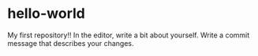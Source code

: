 # hello-world
My first repository!!
In the editor, write a bit about yourself.
Write a commit message that describes your changes.
